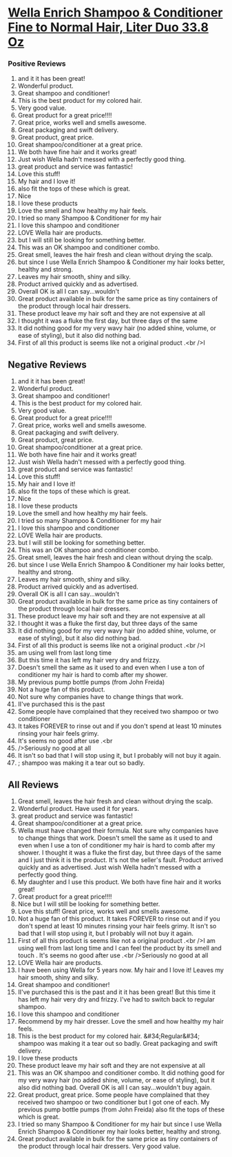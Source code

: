 # [Wella Enrich Shampoo &amp; Conditioner Fine to Normal Hair, Liter Duo 33.8 Oz](https://products.checkmycream.com/products/Wella-Enrich-Shampoo-and-Conditioner-Fine-to-Normal-Hair-Liter-Duo-33.8-Oz.html)

### Positive Reviews

<ol>
      <li>and it it has been great!</li>
      <li>Wonderful product.  </li>
      <li>Great shampoo and conditioner!</li>
      <li>This is the best product for my colored hair.</li>
      <li>Very good value.</li>
      <li>Great product for a great price!!!!</li>
      <li>Great price, works well and smells awesome.</li>
      <li>Great packaging and swift delivery.</li>
      <li>Great product, great price.</li>
      <li>Great shampoo/conditioner at a great price.</li>
      <li>We both have fine hair and it works great!</li>
      <li>Just wish Wella hadn&#x27;t messed with a perfectly good thing.</li>
      <li>great product and service was fantastic!</li>
      <li>Love this stuff!</li>
      <li>My hair and I love it!</li>
      <li>also fit the tops of these which is great.</li>
      <li>Nice</li>
      <li>I love these products</li>
      <li>Love the smell and how healthy my hair feels.</li>
      <li>I tried so many Shampoo &amp; Conditioner for my hair</li>
      <li>I love this shampoo and conditioner</li>
      <li>LOVE Wella hair are products.</li>
      <li>but I will still be looking for something better.</li>
      <li>This was an OK shampoo and conditioner combo.</li>
      <li>Great smell, leaves the hair fresh and clean without drying the scalp.</li>
      <li>but since I use Wella Enrich Shampoo &amp; Conditioner my hair looks better, healthy and strong.</li>
      <li>Leaves my hair smooth, shiny and silky.</li>
      <li>Product arrived quickly and as advertised.</li>
      <li>Overall OK is all I can say...wouldn&#x27;t</li>
      <li>Great product available in bulk for the same price as tiny containers of the product through local hair dressers.  </li>
      <li>These product leave my hair soft and they are not expensive at all</li>
      <li>I thought it was a fluke the first day, but three days of the same</li>
      <li>It did nothing good for my very wavy hair (no added shine, volume, or ease of styling), but it also did nothing bad.</li>
      <li>First of all this product is seems like not a original product .&lt;br /&gt;I</li>
</ol>


<h2>Negative Reviews</h2>
<ol>
<li> and it it has been great!</li>
<li> Wonderful product.  </li>
<li> Great shampoo and conditioner!</li>
<li> This is the best product for my colored hair.</li>
<li> Very good value.</li>
<li> Great product for a great price!!!!</li>
<li> Great price, works well and smells awesome.</li>
<li> Great packaging and swift delivery.</li>
<li> Great product, great price.</li>
<li> Great shampoo/conditioner at a great price.</li>
<li> We both have fine hair and it works great!</li>
<li> Just wish Wella hadn&#x27;t messed with a perfectly good thing.</li>
<li> great product and service was fantastic!</li>
<li> Love this stuff!</li>
<li> My hair and I love it!</li>
<li> also fit the tops of these which is great.</li>
<li> Nice</li>
<li> I love these products</li>
<li> Love the smell and how healthy my hair feels.</li>
<li> I tried so many Shampoo &amp; Conditioner for my hair</li>
<li> I love this shampoo and conditioner</li>
<li> LOVE Wella hair are products.</li>
<li> but I will still be looking for something better.</li>
<li> This was an OK shampoo and conditioner combo.</li>
<li> Great smell, leaves the hair fresh and clean without drying the scalp.</li>
<li> but since I use Wella Enrich Shampoo &amp; Conditioner my hair looks better, healthy and strong.</li>
<li> Leaves my hair smooth, shiny and silky.</li>
<li> Product arrived quickly and as advertised.</li>
<li> Overall OK is all I can say...wouldn&#x27;t</li>
<li> Great product available in bulk for the same price as tiny containers of the product through local hair dressers.  </li>
<li> These product leave my hair soft and they are not expensive at all</li>
<li> I thought it was a fluke the first day, but three days of the same</li>
<li> It did nothing good for my very wavy hair (no added shine, volume, or ease of styling), but it also did nothing bad.</li>
<li> First of all this product is seems like not a original product .&lt;br /&gt;I</li>
<li> am using well from last long time</li>
<li> But this time it has left my hair very dry and frizzy.</li>
<li> Doesn&#x27;t smell the same as it used to and even when I use a ton of conditioner my hair is hard to comb after my shower.</li>
<li> My previous pump bottle pumps  (from John Freida)</li>
<li> Not a huge fan of this product.</li>
<li> Not sure why companies have to change things that work.</li>
<li> II&#x27;ve purchased this is the past</li>
<li> Some people have complained that they received two shampoo or two conditioner</li>
<li> It takes FOREVER to rinse out and if you don&#x27;t spend at least 10 minutes rinsing your hair feels grimy.</li>
<li> It&#x27;s seems no good after use .&lt;br</li>
<li> /&gt;Seriously no good at all</li>
<li> It isn&#x27;t so bad that I will stop using it, but I probably will not buy it again.</li>
<li> ; shampoo was making it a tear out so badly.</li>
</ol>

<h2>All Reviews</h2>

<ol>
    <li> Great smell, leaves the hair fresh and clean without drying the scalp.</li>
    <li> Wonderful product.  Have used it for years.</li>
    <li> great product and service was fantastic!</li>
    <li> Great shampoo/conditioner at a great price.</li>
    <li> Wella must have changed their formula. Not sure why companies have to change things that work. Doesn&#x27;t smell the same as it used to and even when I use a ton of conditioner my hair is hard to comb after my shower. I thought it was a fluke the first day, but three days of the same and I just think it is the product. It&#x27;s not the seller&#x27;s fault. Product arrived quickly and as advertised. Just wish Wella hadn&#x27;t messed with a perfectly good thing.</li>
    <li> My daughter and I use this product.  We both have fine hair and it works great!</li>
    <li> Great product for a great price!!!!</li>
    <li> Nice but I will still be looking for something better.</li>
    <li> Love this stuff! Great price, works well and smells awesome.</li>
    <li> Not a huge fan of this product. It takes FOREVER to rinse out and if you don&#x27;t spend at least 10 minutes rinsing your hair feels grimy. It isn&#x27;t so bad that I will stop using it, but I probably will not buy it again.</li>
    <li> First of all this product is seems like not a original product .&lt;br /&gt;I am using well from last long time and I can feel the product by its smell and touch . It&#x27;s seems no good after use .&lt;br /&gt;Seriously no good at all</li>
    <li> LOVE Wella hair are products.</li>
    <li> I have been using Wella for 5 years now. My hair and I love it! Leaves my hair smooth, shiny and silky.</li>
    <li> Great shampoo and conditioner!</li>
    <li> II&#x27;ve purchased this is the past and it it has been great! But this time it has left my hair very dry and frizzy. I&#x27;ve had to switch back to regular shampoo.</li>
    <li> I love this shampoo and conditioner</li>
    <li> Recommend by my hair dresser. Love the smell and how healthy my hair feels.</li>
    <li> This is the best product for my colored hair. &amp;#34;Regular&amp;#34; shampoo was making it a tear out so badly. Great packaging and swift delivery.</li>
    <li> I love these products</li>
    <li> These product leave my hair soft and they are not expensive at all</li>
    <li> This was an OK shampoo and conditioner combo. It did nothing good for my very wavy hair (no added shine, volume, or ease of styling), but it also did nothing bad. Overall OK is all I can say...wouldn&#x27;t buy again.</li>
    <li> Great product, great price. Some people have complained that they received two shampoo or two conditioner but I got one of each. My previous pump bottle pumps  (from John Freida) also fit the tops of these which is great.</li>
    <li> I tried so many Shampoo &amp; Conditioner for my hair but since I use Wella Enrich Shampoo &amp; Conditioner my hair looks better, healthy and strong.</li>
    <li> Great product available in bulk for the same price as tiny containers of the product through local hair dressers.  Very good value.</li>
</ol>




